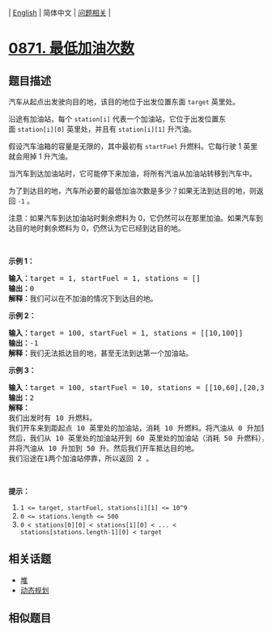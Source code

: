 
| [English](README_EN.md) | 简体中文 | [问题相关](QUESTION.md) |
# [0871. 最低加油次数](https://leetcode-cn.com/problems/minimum-number-of-refueling-stops/)
## 题目描述
<p>汽车从起点出发驶向目的地，该目的地位于出发位置东面 <code>target</code>&nbsp;英里处。</p>

<p>沿途有加油站，每个&nbsp;<code>station[i]</code>&nbsp;代表一个加油站，它位于出发位置东面&nbsp;<code>station[i][0]</code>&nbsp;英里处，并且有&nbsp;<code>station[i][1]</code>&nbsp;升汽油。</p>

<p>假设汽车油箱的容量是无限的，其中最初有&nbsp;<code>startFuel</code>&nbsp;升燃料。它每行驶 1 英里就会用掉 1 升汽油。</p>

<p>当汽车到达加油站时，它可能停下来加油，将所有汽油从加油站转移到汽车中。</p>

<p>为了到达目的地，汽车所必要的最低加油次数是多少？如果无法到达目的地，则返回 <code>-1</code> 。</p>

<p>注意：如果汽车到达加油站时剩余燃料为 0，它仍然可以在那里加油。如果汽车到达目的地时剩余燃料为 0，仍然认为它已经到达目的地。</p>

<p>&nbsp;</p>

<p><strong>示例 1：</strong></p>

<pre><strong>输入：</strong>target = 1, startFuel = 1, stations = []
<strong>输出：</strong>0
<strong>解释：</strong>我们可以在不加油的情况下到达目的地。
</pre>

<p><strong>示例 2：</strong></p>

<pre><strong>输入：</strong>target = 100, startFuel = 1, stations = [[10,100]]
<strong>输出：</strong>-1
<strong>解释：</strong>我们无法抵达目的地，甚至无法到达第一个加油站。
</pre>

<p><strong>示例 3：</strong></p>

<pre><strong>输入：</strong>target = 100, startFuel = 10, stations = [[10,60],[20,30],[30,30],[60,40]]
<strong>输出：</strong>2
<strong>解释：</strong>
我们出发时有 10 升燃料。
我们开车来到距起点 10 英里处的加油站，消耗 10 升燃料。将汽油从 0 升加到 60 升。
然后，我们从 10 英里处的加油站开到 60 英里处的加油站（消耗 50 升燃料），
并将汽油从 10 升加到 50 升。然后我们开车抵达目的地。
我们沿途在1两个加油站停靠，所以返回 2 。
</pre>

<p>&nbsp;</p>

<p><strong>提示：</strong></p>

<ol>
	<li><code>1 &lt;= target, startFuel, stations[i][1] &lt;= 10^9</code></li>
	<li><code>0 &lt;= stations.length &lt;= 500</code></li>
	<li><code>0 &lt; stations[0][0] &lt; stations[1][0] &lt; ... &lt; stations[stations.length-1][0] &lt; target</code></li>
</ol>

## 相关话题
- [堆](https://leetcode-cn.com/tag/heap)
- [动态规划](https://leetcode-cn.com/tag/dynamic-programming)
## 相似题目

